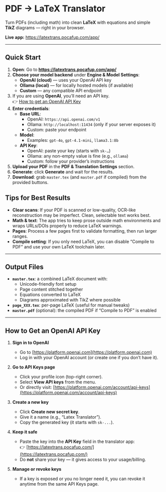 # PDF → LaTeX Translator

Turn PDFs (including math) into clean **LaTeX** with equations and simple **TikZ** diagrams — right in your browser.

**Live app:** https://latextrans.pocafup.com/app/

---

## Quick Start

1. **Open**: Go to **https://latextrans.pocafup.com/app/**
2. **Choose your model backend** under **Engine & Model Settings**:
   - **OpenAI (cloud)** — uses your OpenAI API key
   - **Ollama (local)** — for locally hosted models (if available)
   - **Custom** — any compatible API endpoint
3. If you are using **OpenAI**, you’ll need an API key.  
   👉 [How to get an OpenAI API Key](#how-to-get-an-openai-api-key)
4. **Enter credentials**:
   - **Base URL**:
     - OpenAI: `https://api.openai.com/v1`
     - Ollama: `http://localhost:11434` (only if your server exposes it)
     - Custom: paste your endpoint
   - **Model**:
     - Examples: `gpt-4o`, `gpt-4.1-mini`, `llama3.1:8b`
   - **API Key**:
     - OpenAI: paste your key (starts with `sk-…`)
     - Ollama: any non-empty value is fine (e.g., `ollama`)
     - Custom: follow your provider’s instructions
5. **Upload your PDF** in the **PDF & Translation Settings** section.
6. **Generate**: click **Generate** and wait for the results.
7. **Download**: grab `master.tex` (and `master.pdf` if compiled) from the provided buttons.

## Tips for Best Results

- **Clear scans**: If your PDF is scanned or low-quality, OCR-like reconstruction may be imperfect. Clean, selectable text works best.
- **Math & text**: The app tries to keep prose outside math environments and wraps URLs/DOIs properly to reduce LaTeX warnings.
- **Pages**: Process a few pages first to validate formatting, then run larger ranges.
- **Compile setting**: If you only need LaTeX, you can disable “Compile to PDF” and use your own LaTeX toolchain later.

---

## Output Files

- **`master.tex`**: a combined LaTeX document with:
  - Unicode-friendly font setup
  - Page content stitched together
  - Equations converted to LaTeX
  - Diagrams approximated with TikZ where possible
- **`page_XXX.tex`**: per-page LaTeX (useful for manual tweaks)
- **`master.pdf`** (optional): the compiled PDF if “Compile to PDF” is enabled

---

## How to Get an OpenAI API Key

1. **Sign in to OpenAI**
   - Go to [https://platform.openai.com](https://platform.openai.com)
   - Log in with your OpenAI account (or create one if you don’t have it).

2. **Go to API Keys page**
   - Click your profile icon (top-right corner).
   - Select **View API keys** from the menu.
   - Or directly visit: [https://platform.openai.com/account/api-keys](https://platform.openai.com/account/api-keys)

3. **Create a new key**
   - Click **Create new secret key**.
   - Give it a name (e.g., “Latex Translator”).
   - Copy the generated key (it starts with `sk-...`).

4. **Keep it safe**
   - Paste the key into the **API Key** field in the translator app:  
     👉 [https://latextrans.pocafup.com/](https://latextrans.pocafup.com/)  
   - Do **not** share your key — it gives access to your usage/billing.

5. **Manage or revoke keys**
   - If a key is exposed or you no longer need it, you can revoke it anytime from the same API Keys page.

